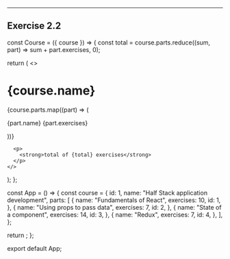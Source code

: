 
--------------
Exercise 2.2
--------------------

const Course = ({ course }) => {
  const total = course.parts.reduce((sum, part) => sum + part.exercises, 0);

  return (
    <>
      <h1>{course.name}</h1>
      {course.parts.map((part) => (
        <p key={part.id}>
          {part.name} {part.exercises}
        </p>
      ))}

      <p>
        <strong>total of {total} exercises</strong>
      </p>
    </>
  );
};

const App = () => {
  const course = {
    id: 1,
    name: "Half Stack application development",
    parts: [
      {
        name: "Fundamentals of React",
        exercises: 10,
        id: 1,
      },
      {
        name: "Using props to pass data",
        exercises: 7,
        id: 2,
      },
      {
        name: "State of a component",
        exercises: 14,
        id: 3,
      },
      {
        name: "Redux",
        exercises: 7,
        id: 4,
      },
    ],
  };

  return <Course course={course} />;
};

export default App;
